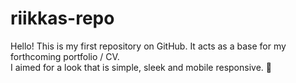 # riikkas-repo
Hello! This is my first repository on GitHub.
It acts as a base for my forthcoming portfolio / CV. <br>
I aimed for a look that is simple, sleek and mobile responsive. :dancer:
